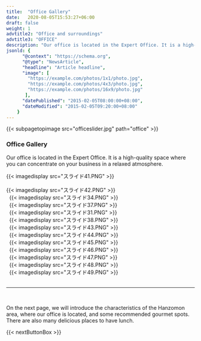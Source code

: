 ```yaml
---
title:  "Office Gallery"
date:   2020-08-05T15:53:27+06:00
draft: false
weight: 1
advtitle2: "Office and surroundings"
advtitle3: "OFFICE"
description: "Our office is located in the Expert Office. It is a high-quality space where you can concentrate on your business in a relaxed atmosphere."
jsonld: {
      "@context": "https://schema.org",
      "@type": "NewsArticle",
      "headline": "Article headline",
      "image": [
        "https://example.com/photos/1x1/photo.jpg",
        "https://example.com/photos/4x3/photo.jpg",
        "https://example.com/photos/16x9/photo.jpg"
       ],
      "datePublished": "2015-02-05T08:00:00+08:00",
      "dateModified": "2015-02-05T09:20:00+08:00"
    }
---
```

{{< subpagetopimage src="officeslider.jpg" path="office" >}}

### Office Gallery

Our office is located in the Expert Office. It is a high-quality space where you can concentrate on your business in a relaxed atmosphere.
&nbsp;

{{< imagedisplay src="スライド41.PNG" >}}       
&nbsp;  
{{< imagedisplay src="スライド42.PNG" >}}  
&nbsp;
{{< imagedisplay src="スライド34.PNG" >}}  
&nbsp;
{{< imagedisplay src="スライド37.PNG" >}}  
&nbsp;
{{< imagedisplay src="スライド31.PNG" >}}  
&nbsp;
{{< imagedisplay src="スライド38.PNG" >}}  
&nbsp;
{{< imagedisplay src="スライド43.PNG" >}}   
&nbsp;
{{< imagedisplay src="スライド44.PNG" >}}   
&nbsp;
{{< imagedisplay src="スライド45.PNG" >}}   
&nbsp;
{{< imagedisplay src="スライド46.PNG" >}}   
&nbsp;
{{< imagedisplay src="スライド47.PNG" >}}   
&nbsp;
{{< imagedisplay src="スライド48.PNG" >}}   
&nbsp;
{{< imagedisplay src="スライド49.PNG" >}}   
&nbsp;

----
&nbsp; 

On the next page, we will introduce the characteristics of the Hanzomon area, where our office is located, and some recommended gourmet spots. There are also many delicious places to have lunch.

{{< nextButtonBox >}}

